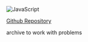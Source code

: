 
![JavaScript](https://s3-us-west-2.amazonaws.com/s.cdpn.io/1674766/javascript.png)

[Github Repository](https://github.com/RussellAbraham/javascript/)

archive to work with problems